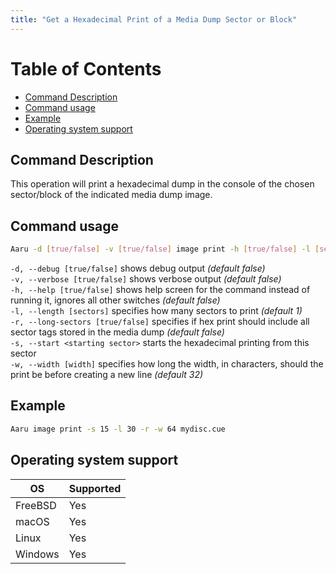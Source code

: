 ```yaml
---
title: "Get a Hexadecimal Print of a Media Dump Sector or Block"
---
```


# Table of Contents

- [Command Description](#command-description)
- [Command usage](#command-usage)
- [Example](#example)
- [Operating system support](#operating-system-support)


## Command Description

This operation will print a hexadecimal dump in the console of the chosen sector/block of the indicated media dump image.

## Command usage

```bash
Aaru -d [true/false] -v [true/false] image print -h [true/false] -l [sectors] -r [true/false] -s <starting sector> -w [width] <image-path>
```

`-d, --debug [true/false]` shows debug output *(default false)*                      
`-v, --verbose [true/false]` shows verbose output *(default false)*                      
`-h, --help [true/false]` shows help screen for the command instead of running it, ignores all other switches *(default false)*                               
`-l, --length [sectors]` specifies how many sectors to print *(default 1)*            
`-r, --long-sectors [true/false]` specifies if hex print should include all sector tags stored in the media dump *(default false)*         
`-s, --start <starting sector>` starts the hexadecimal printing from this sector            
`-w, --width [width]` specifies how long the width, in characters, should the print be before creating a new line *(default 32)*         

## Example

```bash
Aaru image print -s 15 -l 30 -r -w 64 mydisc.cue
```

## Operating system support

| OS | Supported |
|----|-----------|
| FreeBSD | Yes  |
| macOS   | Yes  |
| Linux   | Yes  |
| Windows | Yes  |
